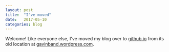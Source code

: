 ```yaml
---
layout: post
title:  "I've moved"
date:   2017-05-10
categories: blog
---
```

Welcome!  Like everyone else, I've moved my blog over to [github.io](http://www.github.io) from its old location at [gavinband.wordpress.com](http://gavinband.wordpress.com).
